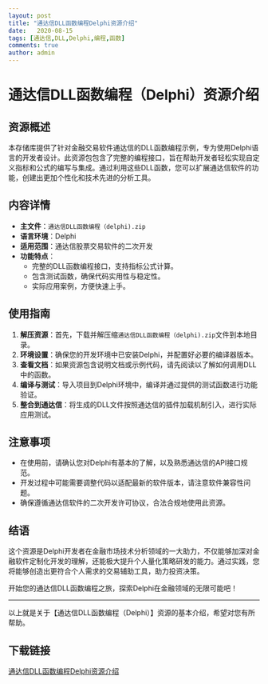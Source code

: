 ```yaml
---
layout: post
title: "通达信DLL函数编程Delphi资源介绍"
date:   2020-08-15
tags: [通达信,DLL,Delphi,编程,函数]
comments: true
author: admin
---
```

# 通达信DLL函数编程（Delphi）资源介绍

## 资源概述

本存储库提供了针对金融交易软件通达信的DLL函数编程示例，专为使用Delphi语言的开发者设计。此资源包包含了完整的编程接口，旨在帮助开发者轻松实现自定义指标和公式的编写与集成。通过利用这些DLL函数，您可以扩展通达信软件的功能，创建出更加个性化和技术先进的分析工具。

## 内容详情

- **主文件**：`通达信DLL函数编程（delphi).zip`
- **语言环境**：Delphi
- **适用范围**：通达信股票交易软件的二次开发
- **功能特点**：
  - 完整的DLL函数编程接口，支持指标公式计算。
  - 包含测试函数，确保代码实用性与稳定性。
  - 实际应用案例，方便快速上手。
  
## 使用指南

1. **解压资源**：首先，下载并解压缩`通达信DLL函数编程（delphi).zip`文件到本地目录。
2. **环境设置**：确保您的开发环境中已安装Delphi，并配置好必要的编译器版本。
3. **查看文档**：如果资源包含说明文档或示例代码，请先阅读以了解如何调用DLL中的函数。
4. **编译与测试**：导入项目到Delphi环境中，编译并通过提供的测试函数进行功能验证。
5. **整合到通达信**：将生成的DLL文件按照通达信的插件加载机制引入，进行实际应用测试。

## 注意事项

- 在使用前，请确认您对Delphi有基本的了解，以及熟悉通达信的API接口规范。
- 开发过程中可能需要调整代码以适配最新的软件版本，请注意软件兼容性问题。
- 确保遵循通达信软件的二次开发许可协议，合法合规地使用此资源。

## 结语

这个资源是Delphi开发者在金融市场技术分析领域的一大助力，不仅能够加深对金融软件定制化开发的理解，还能极大提升个人量化策略研发的能力。通过实践，您将能够创造出更符合个人需求的交易辅助工具，助力投资决策。

开始您的通达信DLL函数编程之旅，探索Delphi在金融领域的无限可能吧！

---

以上就是关于【通达信DLL函数编程（Delphi）】资源的基本介绍，希望对您有所帮助。

## 下载链接

[通达信DLL函数编程Delphi资源介绍](https://pan.quark.cn/s/4557bfaa8638)